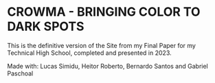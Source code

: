 # CROWMA - BRINGING COLOR TO DARK SPOTS
This is the definitive version of the Site from my Final Paper for my Technical High School, completed and presented in 2023.

Made with: Lucas Simidu, Heitor Roberto, Bernardo Santos and Gabriel Paschoal
